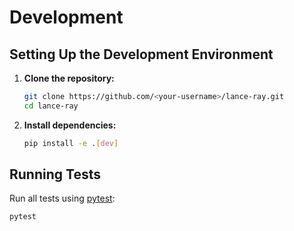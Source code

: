 # Development

## Setting Up the Development Environment

1. **Clone the repository:**

    ```bash
    git clone https://github.com/<your-username>/lance-ray.git
    cd lance-ray
    ```

2. **Install dependencies:**

    ```bash
    pip install -e .[dev]
    ```

## Running Tests

Run all tests using [pytest](https://docs.pytest.org/):

```bash
pytest